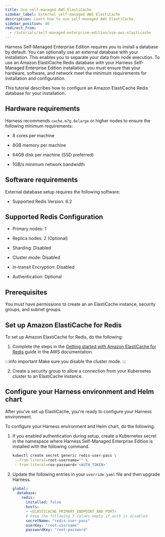 ```yaml
---
title: Use self-managed AWS ElastiCache
sidebar_label: External self-managed AWS ElastiCache
description: Learn how to use self-managed AWS ElastiCache.
sidebar_position: 40
redirect_from:
  - /tutorials/self-managed-enterprise-edition/use-aws-elasticache
---
```


Harness Self-Managed Enterprise Edition requires you to install a database by default. You can optionally use an external database with your installation. This enables you to separate your data from node execution. To use an Amazon ElastiCache Redis database with your Harness Self-Managed Enterprise Edition installation, you must ensure that your hardware, software, and network meet the minimum requirements for installation and configuration.

This tutorial describes how to configure an Amazon ElastiCache Redis database for your installation.

## Hardware requirements

Harness recommends `cache.m7g.8xlarge` or higher nodes to ensure the following minimum requirements:

- 8 cores per machine

- 8GB memory per machine

- 64GB disk per machine (SSD preferred)

- 1GB/s minimum network bandwidth

## Software requirements

External database setup requires the following software:

- Supported Redis Version: 6.2

## Supported Redis Configuration

- Primary nodes: 1

- Replica nodes: 2 (Optional)

- Sharding: Disabled

- Cluster mode: Disabled

- In-transit Encryption: Disabled

- Authentication: Optional

## Prerequisites

You must have permissions to create an an ElastiCache instance, security groups, and subnet groups.

## Set up Amazon ElastiCache for Redis

To set up Amazon ElastiCache for Redis, do the following:

1. Complete the steps in the [Getting started with Amazon ElastiCache for Redis](https://docs.aws.amazon.com/AmazonElastiCache/latest/red-ug/GettingStarted.html) guide in the AWS documentation.

:::info important
Make sure you disable the cluster mode.
:::

2. Create a security group to allow a connection from your Kubernetes cluster to an ElastiCache instance.

## Configure your Harness environment and Helm chart

After you've set up ElastiCache, you're ready to configure your Harness environment.

To configure your Harness environment and Helm chart, do the following:

1. If you enabled authentication during setup, create a Kubernetes secret in the namespace where Harness Self-Managed Enterprise Edition is installed with the following command.

   ```sh
   kubectl create secret generic redis-user-pass \
    --from-literal=root-username="" \
    --from-literal=roo-password='<AUTH_TOKEN>'

2. Update the following entries in your `override.yaml` file and then upgrade Harness.

   ```yaml
   global:
     database:
       redis:
         installed: false
         hosts:
         - <ELASTICACHE_PRIMARY_ENDPOINT_AND_PORT>
         # keep the following 3 values empty if auth is disabled
         secretName: "redis-user-pass"
         userKey: "root-username"
         passwordKey: "root-password"
   ```
